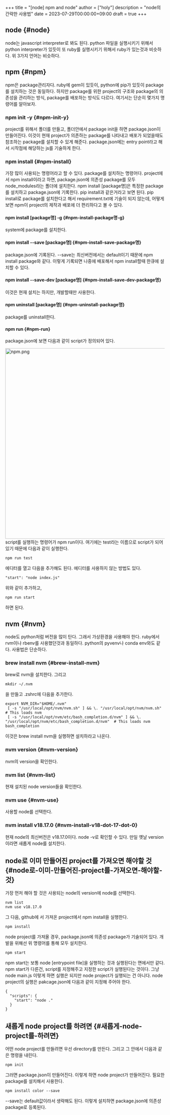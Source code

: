+++
title = "[node] npm and node"
author = ["holy"]
description = "node의 간략한 사용법"
date = 2023-07-29T00:00:00+09:00
draft = true
+++

## node {#node}

node는 javascript interpreter로 봐도 된다. python 파일을 실행시키기
위해서 python interpreter가 있듯이 또 ruby를 실행시키기 위해서
ruby가 있는것과 비슷하다. 위 3가지 언어는 비슷하다.


## npm {#npm}

npm은 package관리자다. ruby에 gem이 있듯이, python에 pip가 있듯이
package를 설치하는 것은 동일하다. 하지만 package를 위한 project의
구조와 package의 의존성을 관리하는 방식, package를 배포하는 방식도
다르다. 여기서는 단순히 몇가지 명령어를 알아보자.


### npm init -y {#npm-init-y}

project를 위해서 폴더를 만들고, 폴더안에서 package init을 하면
package.json이 만들어진다. 이것이 현재 project가 의존하는 package를
나타내고 배포가 되었을때도 참조하는 package를 설치할 수 있게
해준다. package.json에는 entry point라고 해서 시작점에 해당하는 js를
기술하게 한다.


### npm install {#npm-install}

가장 많이 사용되는 명령어라고 할 수 있다. package를 설치하는
명령어다. project에서 npm install이라고 하면, package.json에 의존성
package를 모두 node_modules라는 폴더에 설치한다. npm install
[package명]은 특정한 package를 설치하고 package.json에 기록한다. pip
install과 같은거라고 보면 된다. pip install로 package를 설치한다고
해서 requirement.txt에 기술이 되지 않는데, 어떻게 보면 npm이 project의
제작과 배포에 더 편리하다고 볼 수 있다.


#### npm install [package명] -g {#npm-install-package명-g}

system에 package를 설치한다.


#### npm install --save [package명] {#npm-install-save-package명}

package.json에 기록된다. --save는 최신버전에서는 default이기 때문에
npm install package와 같다.  이렇게 기록되면 나중에 배포해서 npm
install할때 한큐에 설치할 수 있다.


#### npm install --save-dev [package명] {#npm-install-save-dev-package명}

이것은 현재 설치는 하지만, 개발할때만 사용한다.


#### npm uninstall [package명] {#npm-uninstall-package명}

package를 uninstall한다.


#### npm run {#npm-run}

package.json에 보면 다음과 같이 script가 정의되어 있다.

<a id="org40c83a8"></a>

<img src="/img/nodejs/npm.png" alt="npm.png" width="600px" /> script를 실행하는 명령어가 npm
run이다. 여기에는 test라는 이름으로 script가 되어 있기 때문에 다음과
같이 실행한다.

```text
npm run test
```

에디터를 열고 다음을 추가해도 된다. 에디터를 사용하지 않는 방법도 있다.

```text
"start": "node index.js"
```

위와 같이 추가하고,

```text
npm run start
```

하면 된다.


## nvm {#nvm}

node도 python처럼 버전을 많이 탄다. 그래서 가상환경을 사용해야
한다. ruby에서 rvm이나 rbenv를 사용했던것과 동일하다. python의
pyvenv나 conda env와도 같다. 사용법은 단순하다.


### brew install nvm {#brew-install-nvm}

brew로 nvm을 설치한다. 그리고

```text
mkdir ~/.nvm
```

을 만들고 .zshrc에 다음을 추가한다.

```shell
export NVM_DIR="$HOME/.nvm"
 [ -s "/usr/local/opt/nvm/nvm.sh" ] && \. "/usr/local/opt/nvm/nvm.sh"  # This loads nvm
 [ -s "/usr/local/opt/nvm/etc/bash_completion.d/nvm" ] && \. "/usr/local/opt/nvm/etc/bash_completion.d/nvm"  # This loads nvm bash_completion
```

이것은 brew install nvm을 실행하면 설치하라고 나온다.


### nvm version {#nvm-version}

nvm의 version을 확인한다.


### nvm list {#nvm-list}

현재 설치된 node version들을 확인한다.


### nvm use {#nvm-use}

사용할 node를 선택한다.


### nvm install v18.17.0 {#nvm-install-v18-dot-17-dot-0}

현재 node의 최신버전은 v18.17.0이다. node -v로 확인할 수 있다. 만일 옛날 version이라면 새롭게 node를
설치한다.


## node로 이미 만들어진 project를 가져오면 해야할 것 {#node로-이미-만들어진-project를-가져오면-해야할-것}

가장 먼저 해야 할 것은 사용되는 node의 version에 node를 선택한다.

```text
nvm list
nvm use v18.17.0
```

그 다음, github에 서 가져온 project에서 npm install을 실행한다.

```text
npm install
```

node project를 가져올 경우, package.json에 의존성 package가 기술되어
있다. 개발을 위해선 위 명령어를 통해 모두 설치한다.

```text
npm start
```

npm start는 보통 node [entrypoint file]을 실행하는 것과 실행된다는
면에서만 같다. npm start가 다른건, script를 지정해주고 지정한 script가
실행된다는 것이다. 그냥 node main.js 이렇게 하면 실행은 되지만 node
project가 실행되는 건 아니다. node project의 실행은 pakcage.json에
다음과 같이 지정해 주어야 한다.

```shell
{
  "scripts": {
    "start": "node ."
  }
}
```


## 새롭게 node project를 하려면 {#새롭게-node-project를-하려면}

어떤 node project를 만들려면 우선 directory를 만든다. 그리고 그 안에서
다음과 같은 명령을 내린다.

```text
npm init
```

그러면 package.json이 만들어진다. 이렇게 하면 node project가
만들어진다. 필요한 package를 설치해서 사용한다.

```text
npm install color --save
```

--save는 default값이라서 생략해도 된다. 이렇게 설치하면 package.json에
  의존성 package로 등록된다.
